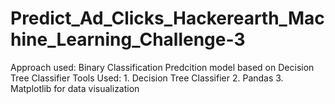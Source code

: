 # Predict_Ad_Clicks_Hackerearth_Machine_Learning_Challenge-3
Approach used:  Binary Classification Predcition model based on Decision Tree Classifier  Tools Used:  1. Decision Tree Classifier 2. Pandas 3. Matplotlib for data visualization
